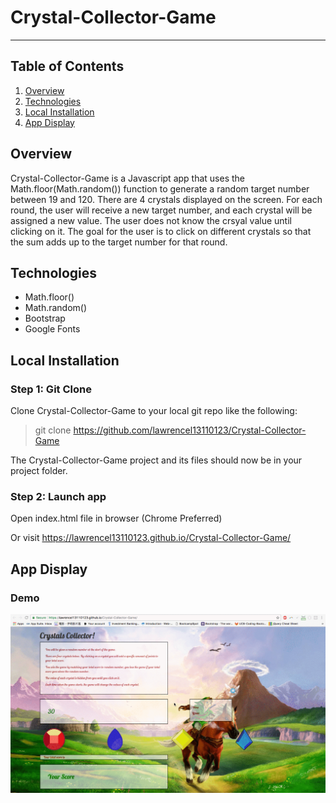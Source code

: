 # Crystal-Collector-Game
----------
## Table of Contents 
1. [Overview](#overview)
2. [Technologies](#technologies)
3. [Local Installation](#installation)
4. [App Display](#display)

<a name="overview"></a>
## Overview 
Crystal-Collector-Game is a Javascript app that uses the Math.floor(Math.random()) function to generate a random target number between 19 and 120. There are 4 crystals displayed on the screen. For each round, the user will receive a new target number, and each crystal will be assigned a new value. The user does not know the crsyal value until clicking on it. The goal for the user is to click on different crystals so that the sum adds up to the target number for that round. 


<a name="technologies"></a>
## Technologies

 - Math.floor()
 - Math.random()
 - Bootstrap 
 - Google Fonts

<a name="installation"></a>
## Local Installation

### Step 1: Git Clone

Clone Crystal-Collector-Game to your local git repo like the following:

> git clone https://github.com/lawrencel13110123/Crystal-Collector-Game

The Crystal-Collector-Game project and its files should now be in your project folder.

### Step 2: Launch app 

Open index.html file in browser (Chrome Preferred)

Or visit https://lawrencel13110123.github.io/Crystal-Collector-Game/

<a name="display"></a>
## App Display

### Demo

![Demo](/assets/images/demo.gif)